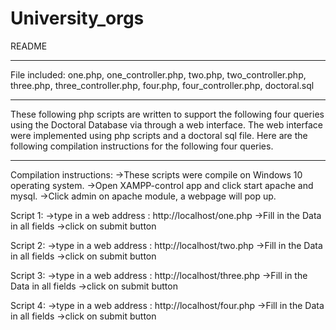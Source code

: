 # University_orgs

README
**************
File included: one.php, one_controller.php, two.php, two_controller.php,
	       three.php, three_controller.php, four.php, four_controller.php, doctoral.sql 	
**************
These following php scripts are written to support the following four queries using the Doctoral Database via through
a web interface. The web interface were implemented using php scripts and a doctoral sql file. Here are the following 
compilation instructions for the following four queries.

**************
Compilation instructions:
->These scripts were compile on Windows 10 operating system.
->Open XAMPP-control app and click start apache and mysql.
->Click admin on apache module, a webpage will pop up.

Script 1:
->type in a web address : http://localhost/one.php
->Fill in the Data in all fields
->click on submit button

Script 2:
->type in a web address : http://localhost/two.php
->Fill in the Data in all fields
->click on submit button

Script 3:
->type in a web address : http://localhost/three.php
->Fill in the Data in all fields
->click on submit button          

Script 4:
->type in a web address : http://localhost/four.php
->Fill in the Data in all fields
->click on submit button     
